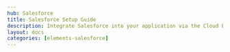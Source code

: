 ```yaml
---
hub: Salesforce
title: Salesforce Setup Guide
description: Integrate Salesforce into your application via the Cloud Elements APIs.
layout: docs
categories: [elements-salesforce]
---
```




<!-- {% include transformations.md %}

{% include bulkloader.md hub="crm" %}

{% include ceql.md %}

{% include error-codes.md %} -->
